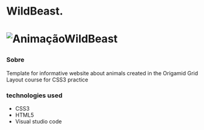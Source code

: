 <h1>WildBeast.<h1>

![AnimaçãoWildBeast](https://user-images.githubusercontent.com/86026272/137025260-c879f17c-dad1-44fb-876d-041029801114.gif)
  
<h3>Sobre</h3>
<p>Template for informative website about animals created in the Origamid Grid Layout course for CSS3 practice</P>

### technologies used
+ CSS3
+ HTML5
+ Visual studio code
